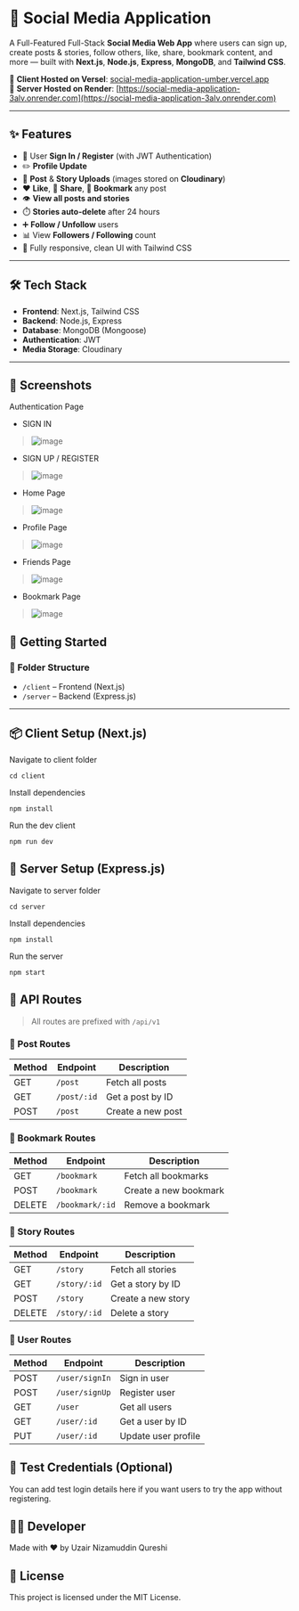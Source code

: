 # 📱 Social Media Application

A Full-Featured Full-Stack **Social Media Web App** where users can sign up, create posts & stories, follow others, like, share, bookmark content, and more — built with **Next.js**, **Node.js**, **Express**, **MongoDB**, and **Tailwind CSS**.

🔗 **Client Hosted on Versel**: [social-media-application-umber.vercel.app](https://social-media-application-umber.vercel.app)  
🔗 **Server Hosted on Render**: [https://social-media-application-3alv.onrender.com](https://social-media-application-3alv.onrender.com)

---

## ✨ Features

- 👤 User **Sign In / Register** (with JWT Authentication)
- ✏️ **Profile Update**
- 📸 **Post** & **Story Uploads** (images stored on **Cloudinary**)
- ❤️ **Like**, 🔗 **Share**, 🔖 **Bookmark** any post
- 👁️ **View all posts and stories**
- ⏱️ **Stories auto-delete** after 24 hours
- ➕ **Follow / Unfollow** users
- 📊 View **Followers / Following** count
- 🧠 Fully responsive, clean UI with Tailwind CSS

---

## 🛠️ Tech Stack

- **Frontend**: Next.js, Tailwind CSS
- **Backend**: Node.js, Express
- **Database**: MongoDB (Mongoose)
- **Authentication**: JWT
- **Media Storage**: Cloudinary

---

## 📸 Screenshots

 Authentication Page
 * SIGN IN
> ![image](https://github.com/user-attachments/assets/ddd9d62e-ae9b-45cb-934a-2b0193a964e4)

 * SIGN UP / REGISTER
> ![image](https://github.com/user-attachments/assets/99be1970-e183-4b08-a47b-5bd0138875a6)

 * Home Page
> ![image](https://github.com/user-attachments/assets/79b8aeda-d4b2-4166-a3a1-27182be0347d)

 * Profile Page
> ![image](https://github.com/user-attachments/assets/be66a018-a810-4f33-81c0-208a176f878b)

 * Friends Page
> ![image](https://github.com/user-attachments/assets/f019ca56-8a9a-4e9f-a417-8d90b5c97e60)

 * Bookmark Page 
> ![image](https://github.com/user-attachments/assets/493f018f-78e4-4d42-a558-7bb28c240070)

>


## 🚀 Getting Started

### 📁 Folder Structure

- `/client` – Frontend (Next.js)
- `/server` – Backend (Express.js)

---

## 📦 Client Setup (Next.js)


Navigate to client folder

```cd client```

Install dependencies

```npm install```

Run the dev client

```npm run dev```

## 🔌 Server Setup (Express.js)

Navigate to server folder

```cd server```

Install dependencies

```npm install```

Run the server

```npm start```

## 🔐 API Routes

> All routes are prefixed with `/api/v1`

### 📌 Post Routes

| Method | Endpoint        | Description        |
|--------|------------------|--------------------|
| GET    | `/post`          | Fetch all posts    |
| GET    | `/post/:id`      | Get a post by ID   |
| POST   | `/post`          | Create a new post  |


### 🔖 Bookmark Routes

| Method | Endpoint           | Description            |
|--------|--------------------|------------------------|
| GET    | `/bookmark`        | Fetch all bookmarks    |
| POST   | `/bookmark`        | Create a new bookmark  |
| DELETE | `/bookmark/:id`    | Remove a bookmark      |

### 📸 Story Routes

| Method | Endpoint        | Description         |
|--------|------------------|---------------------|
| GET    | `/story`         | Fetch all stories   |
| GET    | `/story/:id`     | Get a story by ID   |
| POST   | `/story`         | Create a new story  |
| DELETE | `/story/:id`     | Delete a story      |

### 👤 User Routes

| Method | Endpoint          | Description         |
|--------|-------------------|---------------------|
| POST   | `/user/signIn`    | Sign in user        |
| POST   | `/user/signUp`    | Register user       |
| GET    | `/user`           | Get all users       |
| GET    | `/user/:id`       | Get a user by ID    |
| PUT    | `/user/:id`       | Update user profile |


## 🧪 Test Credentials (Optional)

You can add test login details here if you want users to try the app without registering.

## 🧑‍💻 Developer

Made with ❤️ by Uzair Nizamuddin Qureshi

## 📜 License

This project is licensed under the MIT License.
